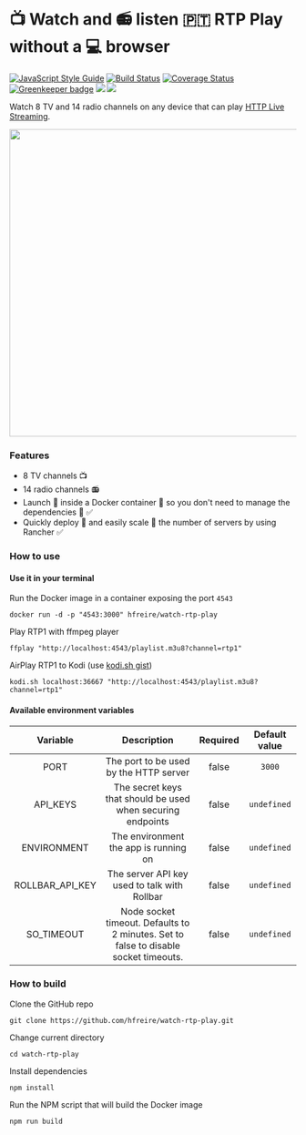 # :tv: Watch and :radio: listen 🇵🇹 RTP Play without a :computer: browser

[![JavaScript Style Guide](https://img.shields.io/badge/code%20style-standard-brightgreen.svg)](http://standardjs.com/)
[![Build Status](https://travis-ci.org/hfreire/watch-rtp-play.svg?branch=master)](https://travis-ci.org/hfreire/watch-rtp-play)
[![Coverage Status](https://coveralls.io/repos/github/hfreire/watch-rtp-play/badge.svg?branch=master)](https://coveralls.io/github/hfreire/watch-rtp-play?branch=master)
[![Greenkeeper badge](https://badges.greenkeeper.io/hfreire/watch-rtp-play.svg)](https://greenkeeper.io/)
[![](https://img.shields.io/github/release/hfreire/watch-rtp-play.svg)](https://github.com/hfreire/watch-rtp-play/releases)
[![](https://img.shields.io/badge/license-MIT-blue.svg)](LICENSE)

Watch 8 TV and 14 radio channels on any device that can play [HTTP Live Streaming](https://en.wikipedia.org/wiki/HTTP_Live_Streaming).

<p align="center"><img src="share/github/vlc.gif" width="540"></p>

### Features
* 8 TV channels :tv: 
* 14 radio channels :radio:
* Launch :rocket: inside a Docker container :whale: so you don't need to manage the dependencies :raised_hands: :white_check_mark:
* Quickly deploy :runner: and easily scale :two_men_holding_hands: the number of servers by using Rancher :white_check_mark:

### How to use

#### Use it in your terminal
Run the Docker image in a container exposing the port `4543`
```
docker run -d -p "4543:3000" hfreire/watch-rtp-play
```

Play RTP1 with ffmpeg player
```
ffplay "http://localhost:4543/playlist.m3u8?channel=rtp1"
```

AirPlay RTP1 to Kodi (use [kodi.sh gist](https://gist.github.com/hfreire/5c558dc35ee842c32bda1656f87f302b))
```
kodi.sh localhost:36667 "http://localhost:4543/playlist.m3u8?channel=rtp1"
```

#### Available environment variables
Variable | Description | Required | Default value
:---:|:---:|:---:|:---:
PORT | The port to be used by the HTTP server | false | `3000`
API_KEYS | The secret keys that should be used when securing endpoints | false | `undefined`
ENVIRONMENT | The environment the app is running on | false | `undefined`
ROLLBAR_API_KEY | The server API key used to talk with Rollbar | false | `undefined`
SO_TIMEOUT | Node socket timeout. Defaults to 2 minutes. Set to false to disable socket timeouts. | false | `undefined`

### How to build
Clone the GitHub repo
```
git clone https://github.com/hfreire/watch-rtp-play.git
```

Change current directory
```
cd watch-rtp-play
```

Install dependencies
```
npm install
```

Run the NPM script that will build the Docker image
```
npm run build
```
